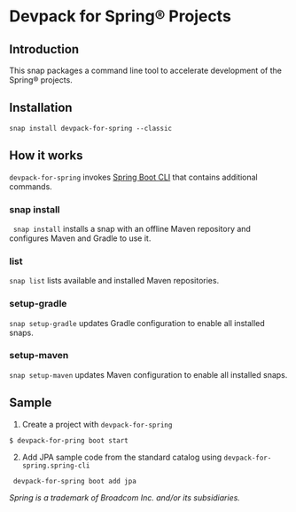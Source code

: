 # Devpack for Spring® Projects

## Introduction

This snap packages a command line tool to accelerate development of the Spring® projects.

## Installation

`snap install devpack-for-spring --classic`

## How it works

`devpack-for-spring` invokes [Spring Boot CLI](https://docs.spring.io/spring-boot/docs/current/reference/html/cli.html) that contains additional commands.

### snap install

` snap install` installs a snap with an offline Maven repository and configures Maven and Gradle to use it.

### list

`snap list` lists available and installed Maven repositories.

### setup-gradle

`snap setup-gradle` updates Gradle configuration to enable all installed snaps.

### setup-maven

`snap setup-maven` updates Maven configuration to enable all installed snaps.


## Sample

1. Create a project with `devpack-for-spring`

`` $ devpack-for-pring boot start ``

2. Add JPA sample code from the standard catalog using `devpack-for-spring.spring-cli`

`` devpack-for-spring boot add jpa``


_Spring is a trademark of Broadcom Inc. and/or its subsidiaries._
